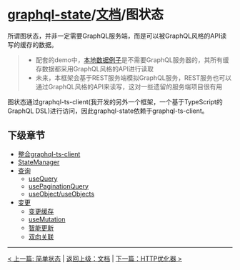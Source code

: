 # [graphql-state](https://github.com/babyfish-ct/graphql-state)/[文档](../README_zh_CN.md)/图状态

所谓图状态，并非一定需要GraphQL服务端，而是可以被GraphQL风格的API读写的缓存的数据。

> - 配套的demo中，[本地数据例子](https://github.com/babyfish-ct/graphql-state/tree/master/example/client/src/graph/local)是不需要GraphQL服务器的，其所有缓存数据都采用GraphQL风格的API进行读取
> - 未来，本框架会基于REST服务端模拟GraphQL服务，REST服务也可以通过GraphQL风格的API来读写，这对一些遗留的服务端项目很有用

图状态通过graphql-ts-client(我开发的另外一个框架，一个基于TypeScript的GraphQL DSL)进行访问，因此graphql-state依赖于graphql-ts-client。

## 下级章节

- [整合graphql-ts-client](./graphql-ts-client_zh_CN.md)
- [StateManager](./state-manager_zh_CN.md)
- [查询](./query/README_zh_CN.md)
  - [useQuery](./query/useQuery_zh_CN.md)
  - [usePaginationQuery](./query/usePaginationQuery_zh_CN.md)
  - [useObject/useObjects](./query/useObject_zh_CN.md)
- [变更](./mutation/README_zh_CN.md)
  - [变更缓存](./mutation/mutate-cache_zh_CN.md)
  - [useMutation](./mutation/useMutation_zh_CN.md)
  - [智能更新](./mutation/README_zh_CN.md)
  - [双向关联](./mutation/bidirectional-association_zh_CN.md)

-------

[< 上一篇: 简单状态](../simple-state/README_zh_CN.md) | [返回上级：文档](../README_zh_CN.md) | [下一篇：HTTP优化器 >](../http-optimization_zh_CN.md)
